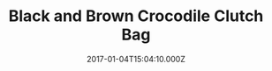 ---
title: Black and Brown Crocodile Clutch Bag
date: 2017-01-04T15:04:10.000Z
price: 0
sales_price: 
categories: ["Accessories"]
image: ["/img/uploads/2017/02/DSC09414.jpg"]
---